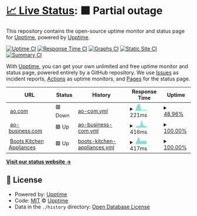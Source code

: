 # [📈 Live Status](https://upptime.github.io/upptime): <!--live status--> **🟧 Partial outage**

This repository contains the open-source uptime monitor and status page for [Upptime](https://upptime.js.org), powered by [Upptime](https://github.com/upptime/upptime).

[![Uptime CI](https://github.com/markr-ao/ao-status/workflows/Uptime%20CI/badge.svg)](https://github.com/markr-ao/ao-status/actions?query=workflow%3A%22Uptime+CI%22)
[![Response Time CI](https://github.com/markr-ao/ao-status/workflows/Response%20Time%20CI/badge.svg)](https://github.com/markr-ao/ao-status/actions?query=workflow%3A%22Response+Time+CI%22)
[![Graphs CI](https://github.com/markr-ao/ao-status/workflows/Graphs%20CI/badge.svg)](https://github.com/markr-ao/ao-status/actions?query=workflow%3A%22Graphs+CI%22)
[![Static Site CI](https://github.com/markr-ao/ao-status/workflows/Static%20Site%20CI/badge.svg)](https://github.com/markr-ao/ao-status/actions?query=workflow%3A%22Static+Site+CI%22)
[![Summary CI](https://github.com/markr-ao/ao-status/workflows/Summary%20CI/badge.svg)](https://github.com/markr-ao/ao-status/actions?query=workflow%3A%22Summary+CI%22)

With [Upptime](https://upptime.js.org), you can get your own unlimited and free uptime monitor and status page, powered entirely by a GitHub repository. We use [Issues](https://github.com/upptime/upptime/issues) as incident reports, [Actions](https://github.com/markr-ao/ao-status/actions) as uptime monitors, and [Pages](https://upptime.github.io/upptime) for the status page.

<!--start: status pages-->
<!-- This summary is generated by Upptime (https://github.com/upptime/upptime) -->
<!-- Do not edit this manually, your changes will be overwritten -->
<!-- prettier-ignore -->
| URL | Status | History | Response Time | Uptime |
| --- | ------ | ------- | ------------- | ------ |
| <img alt="" src="https://icons.duckduckgo.com/ip3/www.ao.com.ico" height="13"> [ao.com](https://www.ao.com) | 🟥 Down | [ao-com.yml](https://github.com/markr-ao/ao-status/commits/HEAD/history/ao-com.yml) | <details><summary><img alt="Response time graph" src="./graphs/ao-com/response-time-week.png" height="20"> 221ms</summary><br><a href="https://markr-ao.github.io/ao-status/history/ao-com"><img alt="Response time 484" src="https://img.shields.io/endpoint?url=https%3A%2F%2Fraw.githubusercontent.com%2Fmarkr-ao%2Fao-status%2FHEAD%2Fapi%2Fao-com%2Fresponse-time.json"></a><br><a href="https://markr-ao.github.io/ao-status/history/ao-com"><img alt="24-hour response time 77" src="https://img.shields.io/endpoint?url=https%3A%2F%2Fraw.githubusercontent.com%2Fmarkr-ao%2Fao-status%2FHEAD%2Fapi%2Fao-com%2Fresponse-time-day.json"></a><br><a href="https://markr-ao.github.io/ao-status/history/ao-com"><img alt="7-day response time 221" src="https://img.shields.io/endpoint?url=https%3A%2F%2Fraw.githubusercontent.com%2Fmarkr-ao%2Fao-status%2FHEAD%2Fapi%2Fao-com%2Fresponse-time-week.json"></a><br><a href="https://markr-ao.github.io/ao-status/history/ao-com"><img alt="30-day response time 397" src="https://img.shields.io/endpoint?url=https%3A%2F%2Fraw.githubusercontent.com%2Fmarkr-ao%2Fao-status%2FHEAD%2Fapi%2Fao-com%2Fresponse-time-month.json"></a><br><a href="https://markr-ao.github.io/ao-status/history/ao-com"><img alt="1-year response time 484" src="https://img.shields.io/endpoint?url=https%3A%2F%2Fraw.githubusercontent.com%2Fmarkr-ao%2Fao-status%2FHEAD%2Fapi%2Fao-com%2Fresponse-time-year.json"></a></details> | <details><summary><a href="https://markr-ao.github.io/ao-status/history/ao-com">48.96%</a></summary><a href="https://markr-ao.github.io/ao-status/history/ao-com"><img alt="All-time uptime 98.48%" src="https://img.shields.io/endpoint?url=https%3A%2F%2Fraw.githubusercontent.com%2Fmarkr-ao%2Fao-status%2FHEAD%2Fapi%2Fao-com%2Fuptime.json"></a><br><a href="https://markr-ao.github.io/ao-status/history/ao-com"><img alt="24-hour uptime 0.00%" src="https://img.shields.io/endpoint?url=https%3A%2F%2Fraw.githubusercontent.com%2Fmarkr-ao%2Fao-status%2FHEAD%2Fapi%2Fao-com%2Fuptime-day.json"></a><br><a href="https://markr-ao.github.io/ao-status/history/ao-com"><img alt="7-day uptime 48.96%" src="https://img.shields.io/endpoint?url=https%3A%2F%2Fraw.githubusercontent.com%2Fmarkr-ao%2Fao-status%2FHEAD%2Fapi%2Fao-com%2Fuptime-week.json"></a><br><a href="https://markr-ao.github.io/ao-status/history/ao-com"><img alt="30-day uptime 88.25%" src="https://img.shields.io/endpoint?url=https%3A%2F%2Fraw.githubusercontent.com%2Fmarkr-ao%2Fao-status%2FHEAD%2Fapi%2Fao-com%2Fuptime-month.json"></a><br><a href="https://markr-ao.github.io/ao-status/history/ao-com"><img alt="1-year uptime 98.48%" src="https://img.shields.io/endpoint?url=https%3A%2F%2Fraw.githubusercontent.com%2Fmarkr-ao%2Fao-status%2FHEAD%2Fapi%2Fao-com%2Fuptime-year.json"></a></details>
| <img alt="" src="https://icons.duckduckgo.com/ip3/www.ao-business.com.ico" height="13"> [ao-business.com](https://www.ao-business.com) | 🟩 Up | [ao-business-com.yml](https://github.com/markr-ao/ao-status/commits/HEAD/history/ao-business-com.yml) | <details><summary><img alt="Response time graph" src="./graphs/ao-business-com/response-time-week.png" height="20"> 416ms</summary><br><a href="https://markr-ao.github.io/ao-status/history/ao-business-com"><img alt="Response time 419" src="https://img.shields.io/endpoint?url=https%3A%2F%2Fraw.githubusercontent.com%2Fmarkr-ao%2Fao-status%2FHEAD%2Fapi%2Fao-business-com%2Fresponse-time.json"></a><br><a href="https://markr-ao.github.io/ao-status/history/ao-business-com"><img alt="24-hour response time 235" src="https://img.shields.io/endpoint?url=https%3A%2F%2Fraw.githubusercontent.com%2Fmarkr-ao%2Fao-status%2FHEAD%2Fapi%2Fao-business-com%2Fresponse-time-day.json"></a><br><a href="https://markr-ao.github.io/ao-status/history/ao-business-com"><img alt="7-day response time 416" src="https://img.shields.io/endpoint?url=https%3A%2F%2Fraw.githubusercontent.com%2Fmarkr-ao%2Fao-status%2FHEAD%2Fapi%2Fao-business-com%2Fresponse-time-week.json"></a><br><a href="https://markr-ao.github.io/ao-status/history/ao-business-com"><img alt="30-day response time 400" src="https://img.shields.io/endpoint?url=https%3A%2F%2Fraw.githubusercontent.com%2Fmarkr-ao%2Fao-status%2FHEAD%2Fapi%2Fao-business-com%2Fresponse-time-month.json"></a><br><a href="https://markr-ao.github.io/ao-status/history/ao-business-com"><img alt="1-year response time 419" src="https://img.shields.io/endpoint?url=https%3A%2F%2Fraw.githubusercontent.com%2Fmarkr-ao%2Fao-status%2FHEAD%2Fapi%2Fao-business-com%2Fresponse-time-year.json"></a></details> | <details><summary><a href="https://markr-ao.github.io/ao-status/history/ao-business-com">100.00%</a></summary><a href="https://markr-ao.github.io/ao-status/history/ao-business-com"><img alt="All-time uptime 99.94%" src="https://img.shields.io/endpoint?url=https%3A%2F%2Fraw.githubusercontent.com%2Fmarkr-ao%2Fao-status%2FHEAD%2Fapi%2Fao-business-com%2Fuptime.json"></a><br><a href="https://markr-ao.github.io/ao-status/history/ao-business-com"><img alt="24-hour uptime 100.00%" src="https://img.shields.io/endpoint?url=https%3A%2F%2Fraw.githubusercontent.com%2Fmarkr-ao%2Fao-status%2FHEAD%2Fapi%2Fao-business-com%2Fuptime-day.json"></a><br><a href="https://markr-ao.github.io/ao-status/history/ao-business-com"><img alt="7-day uptime 100.00%" src="https://img.shields.io/endpoint?url=https%3A%2F%2Fraw.githubusercontent.com%2Fmarkr-ao%2Fao-status%2FHEAD%2Fapi%2Fao-business-com%2Fuptime-week.json"></a><br><a href="https://markr-ao.github.io/ao-status/history/ao-business-com"><img alt="30-day uptime 100.00%" src="https://img.shields.io/endpoint?url=https%3A%2F%2Fraw.githubusercontent.com%2Fmarkr-ao%2Fao-status%2FHEAD%2Fapi%2Fao-business-com%2Fuptime-month.json"></a><br><a href="https://markr-ao.github.io/ao-status/history/ao-business-com"><img alt="1-year uptime 99.94%" src="https://img.shields.io/endpoint?url=https%3A%2F%2Fraw.githubusercontent.com%2Fmarkr-ao%2Fao-status%2FHEAD%2Fapi%2Fao-business-com%2Fuptime-year.json"></a></details>
| <img alt="" src="https://icons.duckduckgo.com/ip3/www.bootskitchenappliances.com.ico" height="13"> [Boots Kitchen Appliances](https://www.bootskitchenappliances.com) | 🟩 Up | [boots-kitchen-appliances.yml](https://github.com/markr-ao/ao-status/commits/HEAD/history/boots-kitchen-appliances.yml) | <details><summary><img alt="Response time graph" src="./graphs/boots-kitchen-appliances/response-time-week.png" height="20"> 417ms</summary><br><a href="https://markr-ao.github.io/ao-status/history/boots-kitchen-appliances"><img alt="Response time 463" src="https://img.shields.io/endpoint?url=https%3A%2F%2Fraw.githubusercontent.com%2Fmarkr-ao%2Fao-status%2FHEAD%2Fapi%2Fboots-kitchen-appliances%2Fresponse-time.json"></a><br><a href="https://markr-ao.github.io/ao-status/history/boots-kitchen-appliances"><img alt="24-hour response time 373" src="https://img.shields.io/endpoint?url=https%3A%2F%2Fraw.githubusercontent.com%2Fmarkr-ao%2Fao-status%2FHEAD%2Fapi%2Fboots-kitchen-appliances%2Fresponse-time-day.json"></a><br><a href="https://markr-ao.github.io/ao-status/history/boots-kitchen-appliances"><img alt="7-day response time 417" src="https://img.shields.io/endpoint?url=https%3A%2F%2Fraw.githubusercontent.com%2Fmarkr-ao%2Fao-status%2FHEAD%2Fapi%2Fboots-kitchen-appliances%2Fresponse-time-week.json"></a><br><a href="https://markr-ao.github.io/ao-status/history/boots-kitchen-appliances"><img alt="30-day response time 435" src="https://img.shields.io/endpoint?url=https%3A%2F%2Fraw.githubusercontent.com%2Fmarkr-ao%2Fao-status%2FHEAD%2Fapi%2Fboots-kitchen-appliances%2Fresponse-time-month.json"></a><br><a href="https://markr-ao.github.io/ao-status/history/boots-kitchen-appliances"><img alt="1-year response time 463" src="https://img.shields.io/endpoint?url=https%3A%2F%2Fraw.githubusercontent.com%2Fmarkr-ao%2Fao-status%2FHEAD%2Fapi%2Fboots-kitchen-appliances%2Fresponse-time-year.json"></a></details> | <details><summary><a href="https://markr-ao.github.io/ao-status/history/boots-kitchen-appliances">100.00%</a></summary><a href="https://markr-ao.github.io/ao-status/history/boots-kitchen-appliances"><img alt="All-time uptime 99.94%" src="https://img.shields.io/endpoint?url=https%3A%2F%2Fraw.githubusercontent.com%2Fmarkr-ao%2Fao-status%2FHEAD%2Fapi%2Fboots-kitchen-appliances%2Fuptime.json"></a><br><a href="https://markr-ao.github.io/ao-status/history/boots-kitchen-appliances"><img alt="24-hour uptime 100.00%" src="https://img.shields.io/endpoint?url=https%3A%2F%2Fraw.githubusercontent.com%2Fmarkr-ao%2Fao-status%2FHEAD%2Fapi%2Fboots-kitchen-appliances%2Fuptime-day.json"></a><br><a href="https://markr-ao.github.io/ao-status/history/boots-kitchen-appliances"><img alt="7-day uptime 100.00%" src="https://img.shields.io/endpoint?url=https%3A%2F%2Fraw.githubusercontent.com%2Fmarkr-ao%2Fao-status%2FHEAD%2Fapi%2Fboots-kitchen-appliances%2Fuptime-week.json"></a><br><a href="https://markr-ao.github.io/ao-status/history/boots-kitchen-appliances"><img alt="30-day uptime 100.00%" src="https://img.shields.io/endpoint?url=https%3A%2F%2Fraw.githubusercontent.com%2Fmarkr-ao%2Fao-status%2FHEAD%2Fapi%2Fboots-kitchen-appliances%2Fuptime-month.json"></a><br><a href="https://markr-ao.github.io/ao-status/history/boots-kitchen-appliances"><img alt="1-year uptime 99.94%" src="https://img.shields.io/endpoint?url=https%3A%2F%2Fraw.githubusercontent.com%2Fmarkr-ao%2Fao-status%2FHEAD%2Fapi%2Fboots-kitchen-appliances%2Fuptime-year.json"></a></details>

<!--end: status pages-->

[**Visit our status website →**](https://upptime.github.io/upptime)

## 📄 License

- Powered by: [Upptime](https://github.com/upptime/upptime)
- Code: [MIT](./LICENSE) © [Upptime](https://upptime.js.org)
- Data in the `./history` directory: [Open Database License](https://opendatacommons.org/licenses/odbl/1-0/)
